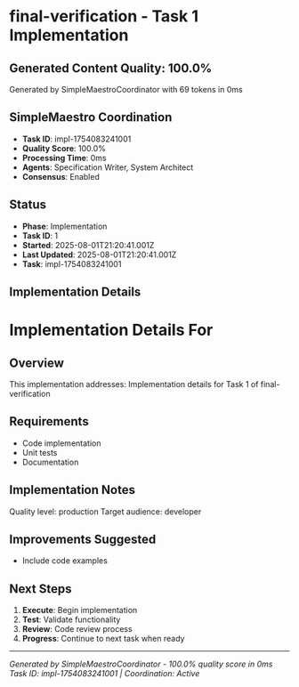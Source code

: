 # final-verification - Task 1 Implementation

## Generated Content Quality: 100.0%
Generated by SimpleMaestroCoordinator with 69 tokens in 0ms

## SimpleMaestro Coordination
- **Task ID**: impl-1754083241001
- **Quality Score**: 100.0%
- **Processing Time**: 0ms
- **Agents**: Specification Writer, System Architect
- **Consensus**: Enabled

## Status
- **Phase**: Implementation
- **Task ID**: 1
- **Started**: 2025-08-01T21:20:41.001Z
- **Last Updated**: 2025-08-01T21:20:41.001Z
- **Task**: impl-1754083241001

## Implementation Details
# Implementation Details For

## Overview
This implementation addresses: Implementation details for Task 1 of final-verification

## Requirements
- Code implementation
- Unit tests
- Documentation

## Implementation Notes
Quality level: production
Target audience: developer

## Improvements Suggested
- Include code examples

## Next Steps
1. **Execute**: Begin implementation
2. **Test**: Validate functionality
3. **Review**: Code review process
4. **Progress**: Continue to next task when ready

---
*Generated by SimpleMaestroCoordinator - 100.0% quality score in 0ms*
*Task ID: impl-1754083241001 | Coordination: Active*
